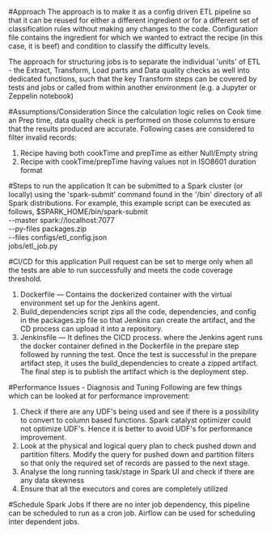 #Approach
The approach is to make it as a config driven ETL pipeline so that it can be reused for either a different ingredient or for a different set of classification rules without making any changes
to the code. Configuration file contains the ingredient for which we wanted to extract the recipe (in this case, it is beef) and condition to classify the difficulty levels.

The approach for structuring jobs is to separate the individual
'units' of ETL - the Extract, Transform, Load parts and Data quality checks as well into dedicated
functions, such that the key Transform steps can be covered by tests
and jobs or called from within another environment (e.g. a Jupyter or
Zeppelin notebook)

#Assumptions/Consideration
Since the calculation logic relies on Cook time an Prep time, data quality check is performed on those columns to ensure that the results produced are accurate.
Following cases are considered to filter invalid records:
1. Recipe having both cookTime and prepTime as either Null/Empty string
2. Recipe with cookTime/prepTime having values not in ISO8601 duration format

#Steps to run the application
It can be submitted to a Spark cluster (or locally) using the 'spark-submit'
command found in the '/bin' directory of all Spark distributions. For
example, this example script can be executed as follows,
    $SPARK_HOME/bin/spark-submit \
    --master spark://localhost:7077 \
    --py-files packages.zip \
    --files configs/etl_config.json \
    jobs/etl_job.py

#CI/CD for this application
Pull request can be set to merge only when all the tests are able to run successfully and meets the code coverage threshold.
1. Dockerfile — Contains the dockerized container with the virtual environment set up for the Jenkins agent.
2. Build_dependencies script zips all the code, dependencies, and config in the packages.zip file so that Jenkins can create the artifact, and the CD process can upload it into a repository.
3. Jenkinsfile — It defines the CICD process. where the Jenkins agent runs the docker container defined in the Dockerfile in the prepare step followed by running the test. Once the test is successful in the prepare artifact step, it uses the build_dependencies to create a zipped artifact. The final step is to publish the artifact which is the deployment step.

#Performance Issues - Diagnosis and Tuning
Following are few things which can be looked at for performance improvement:
1. Check if there are any UDF's being used and see if there is a possibility to convert to column based functions. Spark catalyst optimizer could not optimize UDF's. Hence it is better to avoid UDF's for performance improvement.
2. Look at the physical and logical query plan to check pushed down and partition filters. Modify the query for pushed down and partition filters so that only the required set of records are passed to the next stage.
3. Analyse the long running task/stage in Spark UI and check if there are any data skewness
4. Ensure that all the executors and cores are completely utilized

#Schedule Spark Jobs
If there are no inter job dependency, this pipeline can be scheduled to run as a cron job. Airflow can be used for scheduling inter dependent jobs.